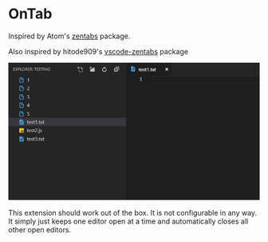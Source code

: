 # OnTab

Inspired by Atom's [zentabs](https://github.com/ArnaudRinquin/atom-zentabs) package.

Also inspired by hitode909's [vscode-zentabs](https://github.com/hitode909/vscode-zentabs) package


![screenshot](/images/screenshot.gif)

This extension should work out of the box.  It is not configurable in any way. It simply just keeps one editor open at a time and automatically closes all other open editors.